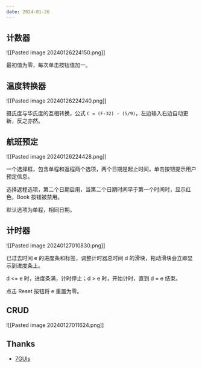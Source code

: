 ```yaml
---
date: 2024-01-26
---
```



## 计数器

![[Pasted image 20240126224150.png]]

最初值为零，每次单击按钮值加一。

## 温度转换器

![[Pasted image 20240126224240.png]]

摄氏度与华氏度的互相转换，公式 `C = (F-32) - (5/9)`，左边输入右边自动更新，反之亦然。


## 航班预定


![[Pasted image 20240126224428.png]]

一个选择框，包含单程和返程两个选项，两个日期是起止时间，单击按钮提示用户预定信息。

选择返程选项，第二个日期启用，当第二个日期时间早于第一个时间时，显示红色，Book 按钮被禁用。

默认选项为单程，相同日期。

## 计时器

![[Pasted image 20240127010830.png]]

已过去时间 e 的进度条和标签，调整计时器总时间 d 的滑块，拖动滑块会立即显示到进度条上。

d <= e 时，进度条满，计时停止；d > e 时，开始计时，直到 d = e 结束。

点击 Reset 按钮将 e 重置为零。


## CRUD

![[Pasted image 20240127011624.png]]




## Thanks

- [7GUIs](https://eugenkiss.github.io/7guis/tasks/#counter)

